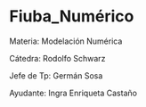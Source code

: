 # Fiuba_Numérico

Materia: Modelación Numérica 

Cátedra: Rodolfo Schwarz

Jefe de Tp: Germán Sosa

Ayudante: Ingra Enriqueta Castaño

